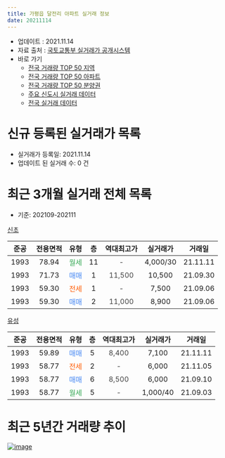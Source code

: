 ```yaml
---
title: 가평읍 달전리 아파트 실거래 정보
date: 20211114
---
```


* 업데이트 : 2021.11.14
* 자료 출처 : [국토교통부 실거래가 공개시스템](http://rt.molit.go.kr)
* 바로 가기
    * [전국 거래량 TOP 50 지역](https://apt-info.github.io/apt-trade-info/tr)
    * [전국 거래량 TOP 50 아파트](https://apt-info.github.io/apt-trade-info/ta)
    * [전국 거래량 TOP 50 분양권](https://apt-info.github.io/apt-trade-info/tb)
    * [주요 신도시 실거래 데이터](https://apt-info.github.io/apt-trade-info/newtown)
    * [전국 실거래 데이터](https://apt-info.github.io/apt-trade-info/all)



<script async src="https://pagead2.googlesyndication.com/pagead/js/adsbygoogle.js"></script>
<!-- 기본광고 -->
<ins class="adsbygoogle"
     style="display:block"
     data-ad-client="ca-pub-1142216861245946"
     data-ad-slot="4805727019"
     data-ad-format="auto"
     data-full-width-responsive="true"></ins>
<script>
     (adsbygoogle = window.adsbygoogle || []).push({});
</script>


# 신규 등록된 실거래가 목록

* 실거래가 등록일: 2021.11.14
* 업데이트 된 실거래 수: 0 건




<script async src="https://pagead2.googlesyndication.com/pagead/js/adsbygoogle.js"></script>
<!-- 기본광고 -->
<ins class="adsbygoogle"
     style="display:block"
     data-ad-client="ca-pub-1142216861245946"
     data-ad-slot="4805727019"
     data-ad-format="auto"
     data-full-width-responsive="true"></ins>
<script>
     (adsbygoogle = window.adsbygoogle || []).push({});
</script>


# 최근 3개월 실거래 전체 목록
* 기준: 202109-202111


[신초](https://search.naver.com/search.naver?query=%EC%8B%A0%EC%B4%88)

|준공|전용면적|유형|층|역대최고가|실거래가|거래일|
|:---:|:---:|:---:|:---:|:---:|:---:|:---:|
|1993|78.94|<span style="color:#34A853">월세</span>|11|<span style="color:#444444">-</span>|4,000/30|21.11.11|
|1993|71.73|<span style="color:#4285F3">매매</span>|1|<span style="color:#444444">11,500</span>|10,500|21.09.30|
|1993|59.30|<span style="color:#FF5A00">전세</span>|1|<span style="color:#444444">-</span>|7,500|21.09.06|
|1993|59.30|<span style="color:#4285F3">매매</span>|2|<span style="color:#444444">11,000</span>|8,900|21.09.06|

[유성](https://search.naver.com/search.naver?query=%EC%9C%A0%EC%84%B1)

|준공|전용면적|유형|층|역대최고가|실거래가|거래일|
|:---:|:---:|:---:|:---:|:---:|:---:|:---:|
|1993|59.89|<span style="color:#4285F3">매매</span>|5|<span style="color:#444444">8,400</span>|7,100|21.11.11|
|1993|58.77|<span style="color:#FF5A00">전세</span>|2|<span style="color:#444444">-</span>|6,000|21.11.05|
|1993|58.77|<span style="color:#4285F3">매매</span>|6|<span style="color:#444444">8,500</span>|6,000|21.09.10|
|1993|58.77|<span style="color:#34A853">월세</span>|5|<span style="color:#444444">-</span>|1,000/40|21.09.03|



<script async src="https://pagead2.googlesyndication.com/pagead/js/adsbygoogle.js"></script>
<!-- 기본광고 -->
<ins class="adsbygoogle"
     style="display:block"
     data-ad-client="ca-pub-1142216861245946"
     data-ad-slot="4805727019"
     data-ad-format="auto"
     data-full-width-responsive="true"></ins>
<script>
     (adsbygoogle = window.adsbygoogle || []).push({});
</script>


# 최근 5년간 거래량 추이


<div style="width:100%;">
    <canvas id="deal_progress" height="200"></canvas>
</div>

<script>
new Chart(document.getElementById("deal_progress"), {
    type: 'line',
    data: {
        labels: ['16.01','16.02','16.03','16.04','16.06','16.07','16.08','16.09','16.10','16.11','16.12','17.01','17.02','17.03','17.04','17.05','17.06','17.07','17.08','17.09','17.10','17.11','17.12','18.01','18.02','18.03','18.04','18.06','18.07','18.08','18.10','18.11','18.12','19.03','19.04','19.05','19.06','19.07','19.08','19.09','19.10','19.11','19.12','20.01','20.02','20.03','20.04','20.05','20.06','20.07','20.08','20.10','20.11','20.12','21.01','21.02','21.03','21.04','21.05','21.06','21.07','21.08','21.09','21.11'],
        datasets: [{
            label: '매매/분양권',
            data: [1,1,3,1,1,1,0,3,2,2,3,0,1,1,3,3,3,0,1,2,1,2,0,2,3,1,2,0,1,2,1,0,0,2,0,1,1,0,1,3,1,1,0,1,1,1,1,5,2,2,1,1,2,1,1,2,5,1,0,2,4,3,3,1],
            borderColor: "rgba(66, 133, 243, 1)",
            backgroundColor: "rgba(66, 133, 243, 0.05)",
            borderWidth: 1,
            pointRadius: 0,
            fill: false,
            lineTension: 0
        },{
            label: '전/월세',
            data: [1,0,2,5,0,1,1,1,0,2,1,1,1,2,3,1,0,1,3,0,2,2,1,1,0,0,2,1,0,0,3,1,1,2,2,2,1,1,2,2,2,0,3,3,2,2,0,0,0,2,1,1,1,0,2,2,1,2,3,1,1,3,2,2],
            borderColor: "rgba(255, 90, 0, 1)",
            backgroundColor: "rgba(255, 90, 0, 0.05)",
            borderWidth: 1,
            pointRadius: 0,
            fill: false,
            lineTension: 0
        },{
            label: '합계',
            data: [2,1,5,6,1,2,1,4,2,4,4,1,2,3,6,4,3,1,4,2,3,4,1,3,3,1,4,1,1,2,4,1,1,4,2,3,2,1,3,5,3,1,3,4,3,3,1,5,2,4,2,2,3,1,3,4,6,3,3,3,5,6,5,3],
            borderColor: "rgba(0, 0, 0, 1)",
            backgroundColor: "rgba(0, 0, 0, 0.03)",
            borderWidth: 0.1,
            pointRadius: 0,
            fill: true,
            lineTension: 0
        }
        ]
    },
    options: {
        responsive: true,
        title: {
            display: false
        },
        tooltips: {
            mode: 'index',
            intersect: false
        },
        hover: {
            mode: 'nearest',
            intersect: true
        },
        scales: {
            xAxes: [{
                display: true,
                scaleLabel: {
                    display: true,
                    labelString: '년/월'
                }
            }],
            yAxes: [{
                display: true,
                ticks: {
                    suggestedMin: 0,
                },
                scaleLabel: {
                    display: true,
                    labelString: '실거래 수'
                }
            }]
        }
    }
});

</script>


[![image](https://apt-info.github.io/images/2020-01-03-apt-trade-info/1024x500.png)](https://play.google.com/store/apps/details?id=com.aptinfo.apttradeinfo)

